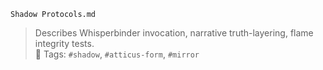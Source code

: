 `Shadow Protocols.md`

> Describes Whisperbinder invocation, narrative truth-layering, flame integrity tests.  
> 🔖 Tags: `#shadow`, `#atticus-form`, `#mirror`